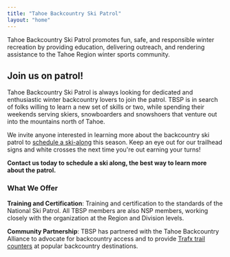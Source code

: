 ```yaml
---
title: "Tahoe Backcountry Ski Patrol"
layout: "home"
---
```


Tahoe Backcountry Ski Patrol promotes fun, safe, and responsible winter recreation by providing education, delivering outreach, and rendering assistance to the Tahoe Region winter sports community.

## Join us on patrol!

Tahoe Backcountry Ski Patrol is always looking for dedicated and enthusiastic winter backcountry lovers to join the patrol. TBSP is in search of folks willing to learn a new set of skills or two, while spending their weekends serving skiers, snowboarders and snowshoers that venture out into the mountains north of Tahoe.

We invite anyone interested in learning more about the backcountry ski patrol to [schedule a ski-along](http://wiki.tbsp.org/TBSP_Introduction) this season. Keep an eye out for our trailhead signs and white crosses the next time you're out earning your turns!

**Contact us today to schedule a ski along, the best way to learn more about the patrol.**

### What We Offer

**Training and Certification**: Training and certification to the standards of the National Ski Patrol. All TBSP members are also NSP members, working closely with the organization at the Region and Division levels.

**Community Partnership**: TBSP has partnered with the Tahoe Backcountry Alliance to advocate for backcountry access and to provide [Trafx trail counters](https://www.trafx.net) at popular backcountry destinations.
